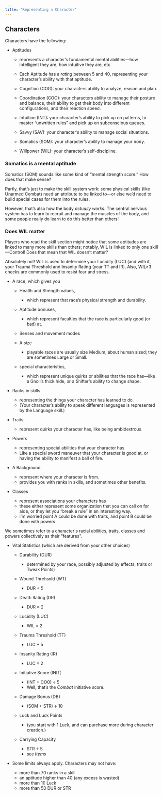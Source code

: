 ```yaml
---
title: "Representing a Character"
---
```


## Characters

Characters have the following:

  - Aptitudes
    
      - represents a character’s fundamental mental abilities—how
        intelligent they are, how intuitive they are, etc.
    
      - Each Aptitude has a *rating* between 5 and 40, representing your
        character’s ability with that aptitude.
    
      - Cognition (COG): your characters ability to analyze, reason and
        plan.
    
      - Coordination (COO): your characters ability to manage their
        posture and balance, their ability to get their body into
        different configurations, and their reaction speed.
    
      - Intuition (INT): your character’s ability to pick up on
        patterns, to master “unwritten rules” and pick up on
        subconscious queues.
    
      - Savvy (SAV): your character’s ability to manage social
        situations.
    
      - Somatics (SOM): your character’s ability to manage your body.
    
      - Willpower (WIL): your character’s self-discipline.

<aside class="playerguidance">

### Somatics is a mental aptitude

Somatics (SOM) sounds like some kind of “mental strength score.”
How does that make sense?

Partly, that’s just to make the skill system work: some physical skills (like Unarmed Combat) need an attribute to be linked to—or else we’d need to build special cases for them into the rules.

However, that’s also how the body *actually works*.
The central nervous system has to learn to recruit and manage the muscles of the body, and some people really do learn to do this better than others\!

</aside>

<aside class="playerguidance">

### Does WIL matter

Players who read the skill section might notice that some aptitudes are linked to many more skills than others; notably, WIL is linked to only one skill—Control\!
Does that mean that WIL doesn’t matter?

Absolutely not\!
WIL is used to determine your Lucidity (LUC) (and with it, your Trauma Threshold and Insanity Rating (your TT and IR).
Also, WIL×3 checks are commonly used to resist fear and stress.

</aside>

  - A race, which gives you
    
      - Health and Strength values,
        
          - which represent that race’s physical strength and
            durability.
    
      - Aptitude bonuses,
        
          - which represent faculties that the race is particularly good
            (or bad) at.
    
      - Senses and movement modes
    
      - A size
        
          - playable races are usually size Medium, about human sized;
            they are sometimes Large or Small.
    
      - special characteristics,
        
          - which represent unique quirks or abilities that the race
            has—like a Gnoll’s thick hide, or a Shifter’s ability to
            change shape.

  - Ranks in skills
    
      - representing the things your character has learned to do.
      - (Your character’s ability to speak different languages is
        represented by the Language skill.)

  - Traits
    
      - represent quirks your character has, like being ambidextrous.

  - Powers
    
      - representing special abilities that your character has.
      - Like a special sword maneuver that your character is good at, or
        having the ability to manifest a ball of fire.

  - A Background
    
      - represent where your character is from.
      - provides you with ranks in skills, and sometimes other benefits.

  - Classes
    
      - represent associations your characters has
      - these either represent some organization that you can call on
        for aide, or they let you “break a rule” in an interesting way.
      - I’m worried point A could be done with traits, and point B could
        be done with powers

<aside class="clarification">

We sometimes refer to a character's racial abilities, traits, classes and powers collectively as their "features".

</aside>

  - Vital Statistics (which are derived from your other choices)
    
      - Durability (DUR)
        
          - determined by your race, possibly adjusted by effects,
            traits or Tweak Points)
    
      - Wound Threhsold (WT)
        
          - DUR ÷ 5
    
      - Death Rating (DR)
        
          - DUR × 2
    
      - Lucidity (LUC)
        
          - WIL × 2
    
      - Trauma Threshold (TT)
        
          - LUC ÷ 5
    
      - Insanity Rating (IR)
        
          - LUC × 2
    
      - Initiative Score (INIT)
        
          - (INT + COO) ÷ 5
          - Well, that’s the *Combat* initiative score.
    
      - Damage Bonus (DB)
        
          - (SOM + STR) ÷ 10
    
      - Luck and Luck Points
        
          - (you start with 1 Luck, and can purchase more during
            character creation.)

      - Carrying Capacity

          - STR ÷ 5
          - see *Items*

  - Some limits always apply. Characters may not have:
    
      - more than 70 ranks in a skill
      - an aptitude higher than 40 (any excess is wasted)
      - more than 10 Luck
      - more than 50 DUR or STR

